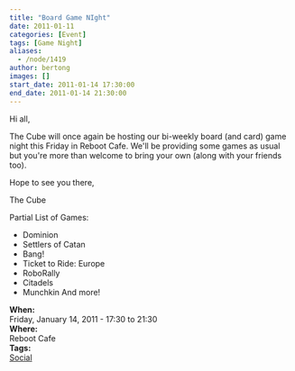 ```yaml
---
title: "Board Game NIght"
date: 2011-01-11
categories: [Event]
tags: [Game Night]
aliases:
  - /node/1419
author: bertong
images: []
start_date: 2011-01-14 17:30:00
end_date: 2011-01-14 21:30:00
---
```


Hi all,

The Cube will once again be hosting our bi-weekly board (and card) game night this Friday in Reboot Cafe. We'll be providing some games as usual but you're more than welcome to bring your own (along with your friends too).

Hope to see you there,

The Cube

Partial List of Games:
- Dominion
- Settlers of Catan
- Bang!
- Ticket to Ride: Europe
- RoboRally
- Citadels
- Munchkin
And more!

**When:** \
Friday, January 14, 2011 - 17:30 to 21:30 \
**Where:** \
Reboot Cafe \
**Tags:** \
[Social](/social)
